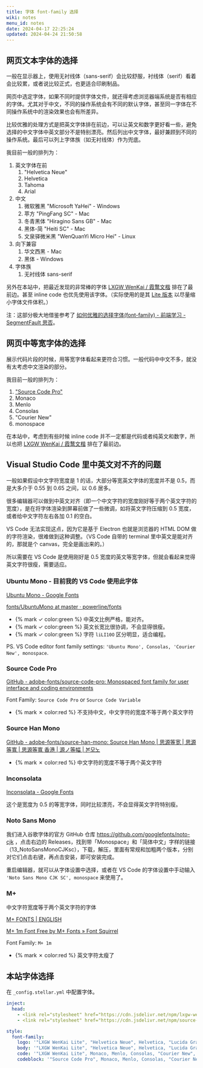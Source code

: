 ```yaml
---
title: 字体 font-family 选择
wiki: notes
menu_id: notes
date: 2024-04-17 22:25:24
updated: 2024-04-24 21:50:58
---
```

## 网页文本字体的选择

一般在显示器上，使用无衬线体（sans-serif）会比较舒服，衬线体（serif）看着会比较累，或者说比较正式，也更适合印刷制品。

网页中选定字体，如果不同时提供字体文件，就还得考虑浏览器端系统是否有相应的字体。尤其对于中文，不同的操作系统会有不同的默认字体，甚至同一字体在不同操作系统中的渲染效果也会有所差异。

比较优雅的处理方式是把英文字体排在前边，可以让英文和数字更好看一些，避免选择的中文字体中英文部分不是特别漂亮。然后列出中文字体，最好兼顾到不同的操作系统。最后可以列上字体族（如无衬线体）作为兜底。

我目前一般的排列为：

1. 英文字体在前
   1. "Helvetica Neue"
   2. Helvetica
   3. Tahoma
   4. Arial
2. 中文
   1. 微软雅黑 "Microsoft YaHei" - Windows
   2. 苹方 "PingFang SC" - Mac
   3. 冬青黑体 "Hiragino Sans GB" - Mac
   4. 黑体-简 "Heiti SC" - Mac
   5. 文泉驿微米黑 "WenQuanYi Micro Hei" - Linux
3. 向下兼容
   1. 华文西黑 - Mac
   2. 黑体 - Windows
4. 字体族
   1. 无衬线体 sans-serif

另外在本站中，把最近发现的非常棒的字体 [LXGW WenKai / 霞鹜文楷](https://github.com/lxgw/LxgwWenKai) 排在了最前边。甚至 inline code 也优先使用该字体。（实际使用的是其 [Lite 版本](https://github.com/lxgw/LxgwWenKai-Lite) 以尽量缩小字体文件体积。）

注：这部分极大地借鉴参考了 [如何优雅的选择字体(font-family) - 前端学习 - SegmentFault 思否](https://segmentfault.com/a/1190000006110417)。

## 网页中等宽字体的选择

展示代码片段的时候，用等宽字体看起来更符合习惯。一般代码中中文不多，就没有太考虑中文渲染的部分。

我目前一般的排列为：

1. ["Source Code Pro"](https://github.com/adobe-fonts/source-code-pro)
2. Monaco
3. Menlo
4. Consolas
5. "Courier New"
6. monospace

在本站中，考虑到有些时候 inline code 并不一定都是代码或者纯英文和数字，所以也把 [LXGW WenKai / 霞鹜文楷](https://github.com/lxgw/LxgwWenKai) 排在了最前边。

## Visual Studio Code 里中英文对不齐的问题

一般如果假设中文字符宽度是 1 的话，大部分等宽英文字体的宽度并不是 0.5，而是大多介于 0.55 到 0.65 之间，以 0.6 居多。

很多编辑器可以做到中英文对齐（即一个中文字符的宽度刚好等于两个英文字符的宽度），是在将字体渲染到屏幕前做了一些微调，如将英文字符压缩到 0.5 宽度，或者给中文字符左右各加 0.1 的空白。

VS Code 无法实现这点，因为它是基于 Electron 也就是浏览器的 HTML DOM 做的字符渲染，很难做到这种调整。（VS Code 自带的 terminal 里中英文是能对齐的，那就是个 canvas，完全是画出来的。）

所以需要在 VS Code 是使用刚好是 0.5 宽度的英文等宽字体，但就会看起来觉得英文字符很瘦，需要适应。

### Ubuntu Mono - 目前我的 VS Code 使用此字体

[Ubuntu Mono - Google Fonts](https://fonts.google.com/specimen/Ubuntu+Mono)

[fonts/UbuntuMono at master · powerline/fonts](https://github.com/powerline/fonts/tree/master/UbuntuMono)

- {% mark ✓ color:green %} 中英文比例严格，能对齐。
- {% mark ✓ color:green %} 英文长宽比很协调，不会显得很瘦。
- {% mark ✓ color:green %} 字符 `liLI10O` 区分明显，适合编程。

PS. VS Code editor font family settings: `'Ubuntu Mono', Consolas, 'Courier New', monospace`.

### Source Code Pro

[GitHub - adobe-fonts/source-code-pro: Monospaced font family for user interface and coding environments](https://github.com/adobe-fonts/source-code-pro)

Font Family: `Source Code Pro` or `Source Code Variable`

- {% mark ✗ color:red %} 不支持中文，中文字符的宽度不等于两个英文字符

### Source Han Mono

[GitHub - adobe-fonts/source-han-mono: Source Han Mono | 思源等宽 | 思源等寬 | 思源等寬 香港 | 源ノ等幅 | 본모노](https://github.com/adobe-fonts/source-han-mono)

- {% mark ✗ color:red %} 中文字符的宽度不等于两个英文字符

### Inconsolata

[Inconsolata - Google Fonts](https://fonts.google.com/specimen/Inconsolata)

这个是宽度为 0.5 的等宽字体，同时比较漂亮，不会显得英文字符特别瘦。

### Noto Sans Mono

我们进入谷歌字体的官方 GitHub 仓库 <https://github.com/googlefonts/noto-cjk> ，点击右边的 Releases，找到带「Monospace」和「简体中文」字样的链接（13_NotoSansMonoCJKsc），下载，解压，里面有常规和加粗两个版本，分别对它们点击右键，再点击安装，即可安装完成。

重启编辑器，就可以从字体设置中选择，或者在 VS Code 的字体设置中手动输入 `'Noto Sans Mono CJK SC', monospace` 来使用了。

### M+

中文字符宽度等于两个英文字符的字体

[M+ FONTS | ENGLISH](http://mplus-fonts.osdn.jp/about-en.html)

[M+ 1m Font Free by M+ Fonts » Font Squirrel](https://www.fontsquirrel.com/fonts/m-1m)

Font Family: `M+ 1m`

- {% mark ✗ color:red %} 英文字符太瘦了

## 本站字体选择

在 `_config.stellar.yml` 中配置字体。

``` yaml
inject:
  head:
    - <link rel="stylesheet" href="https://cdn.jsdelivr.net/npm/lxgw-wenkai-lite-webfont@1.1.0/style.css">
    - <link rel="stylesheet" href="https://cdn.jsdelivr.net/npm/source-code-pro@2.38.0/source-code-pro.min.css">

style:
  font-family:
    logo: '"LXGW WenKai Lite", "Helvetica Neue", Helvetica, "Lucida Grande", Lucida, Tahoma, Arial, "Microsoft YaHei", "PingFang SC", "Hiragino Sans GB", "Heiti SC", "WenQuanYi Micro Hei", STXiHei, SimHei, sans-serif'
    body: '"LXGW WenKai Lite", "Helvetica Neue", Helvetica, "Lucida Grande", Lucida, Tahoma, Arial, "Microsoft YaHei", "PingFang SC", "Hiragino Sans GB", "Heiti SC", "WenQuanYi Micro Hei", STXiHei, SimHei, sans-serif'
    code: '"LXGW WenKai Lite", Monaco, Menlo, Consolas, "Courier New", monospace'
    codeblock: '"Source Code Pro", Monaco, Menlo, Consolas, "Courier New", monospace'
```
